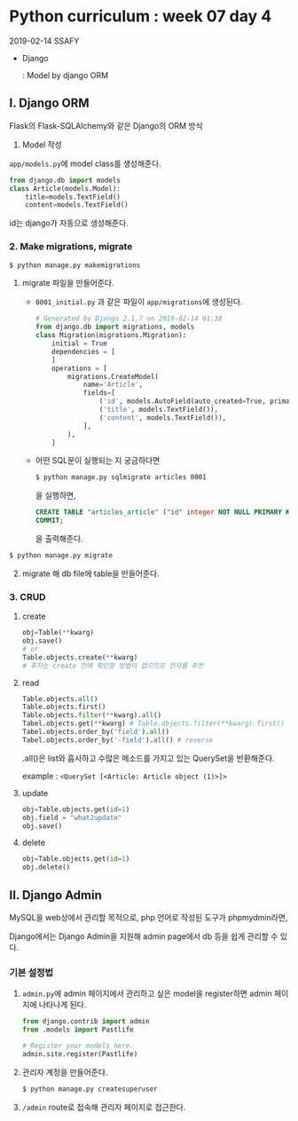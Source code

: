 # Python curriculum : week 07 day 4

2019-02-14 SSAFY 

- Django

  : Model by django ORM



## I. Django ORM

Flask의 Flask-SQLAlchemy와 같은 Django의 ORM 방식



1. Model 작성

`app/models.py`에 model class를 생성해준다.

```python
from django.db import models
class Article(models.Model):
    title=models.TextField()
    content=models.TextField()
```

id는 django가 자동으로 생성해준다.



### 2. Make migrations, migrate

```bash
$ python manage.py makemigrations
```

1. migrate 파일을 만들어준다.

   * `0001_initial.py` 과 같은 파일이 `app/migrations`에 생성된다.

     ```python
     # Generated by Django 2.1.7 on 2019-02-14 01:38
     from django.db import migrations, models
     class Migration(migrations.Migration):
         initial = True
         dependencies = [
         ]
         operations = [
             migrations.CreateModel(
                 name='Article',
                 fields=[
                     ('id', models.AutoField(auto_created=True, primary_key=True, serialize=False, verbose_name='ID')),
                     ('title', models.TextField()),
                     ('content', models.TextField()),
                 ],
             ),
         ]
     ```

   * 어떤 SQL문이 실행되는 지 궁금하다면

     ```bash
     $ python manage.py sqlmigrate articles 0001
     ```

     을 실행하면,

     ```sql
     CREATE TABLE "articles_article" ("id" integer NOT NULL PRIMARY KEY AUTOINCREMENT, "title" text NOT NULL, "content" text NOT NULL);
     COMMIT;
     ```

     을 출력해준다.

```bash
$ python manage.py migrate
```

2. migrate 해 db file에 table을 만들어준다.



### 3. CRUD

1. create

   ```python
   obj=Table(**kwarg)
   obj.save()
   # or
   Table.objects.create(**kwarg)
   # 후자는 create 전에 확인할 방법이 없으므로 전자를 추천
   ```

2. read

   ```python
   Table.objects.all()
   Table.objects.first()
   Table.objects.filter(**kwarg).all()
   Tabel.objects.get(**kwarg) # Table.objects.filter(**kwarg).first() 와 같다
   Tabel.objects.order_by('field').all()
   Tabel.objects.order_by('-field').all() # reverse
   ```

   .all()은 list와 흡사하고 수많은 메소드를 가지고 있는 QuerySet을 반환해준다.

   example : `<QuerySet [<Article: Article object (1)>]>`

3. update

   ```python
   obj=Table.objects.get(id=1)
   obj.field = "what2update"
   obj.save()
   ```

4. delete

   ```python
   obj=Table.objects.get(id=1)
   obj.delete()
   ```



## II. Django Admin

MySQL을 web상에서 관리할 목적으로, php 언어로 작성된 도구가 phpmydmin라면,

Django에서는 Django Admin을 지원해 admin page에서 db 등을 쉽게 관리할 수 있다.



### 기본 설정법

1. `admin.py`에 admin 페이지에서 관리하고 싶은 model을 register하면 admin 페이지에 나타나게 된다.

    ```python
    from django.contrib import admin
    from .models import Pastlife
    
    # Register your models here.
    admin.site.register(Pastlife)
    ```

2. 관리자 계정을 만들어준다.

    ```bash
    $ python manage.py createsuperuser
    ```

3. `/admin` route로 접속해 관리자 페이지로 접근한다.

